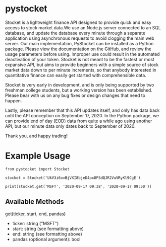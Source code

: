 # pystocket

Stocket is a lightweight finance API designed to provide quick and easy access to stock market data.We use an Node.js server connected to an SQL database, and update the database every minute through a separate application using asynchronous requests to avoid clogging the main web server. Our main implementation, PyStocket can be installed as a Python package. Please view the documentation on the GitHub, and review the usage parameters before using. Improper use could result in the automated deactivation of your token. Stocket is not meant to be the fastest or most expansive API, but aims to provide beginners with a simple source of stock market data down to per minute increments, so that anybody interested in quantitative finance can easily get started with comprehensible data.

Stocket is very early in development, and is only being supported by two freshman college students, but a working version has been established. Please bear with us on any bug fixes or design changes that need to happen. 

Lastly, please remember that this API updates itself, and only has data back until the API conception on September 17, 2020. In the Python package, we can provide end of day (EOD) data from quite a while ago using another API, but our minute data only dates back to September of 2020.

Thank you, and happy trading!

# Example Usage
```
from pystocket import Stocket

stocket = Stocket('UkV3i6ovBjVXI8bjeD4px8PSdQJR2VuVRyKl9CgE')

print(stocket.get('MSFT', '2020-09-17 09:38', '2020-09-17 09:50'))
```

## Available Methods

get(ticker, start, end, pandas)
- ticker: string ("MSFT")
- start: string (see formatting above)
- end: string (see formatting above)
- pandas (optional argument): bool
